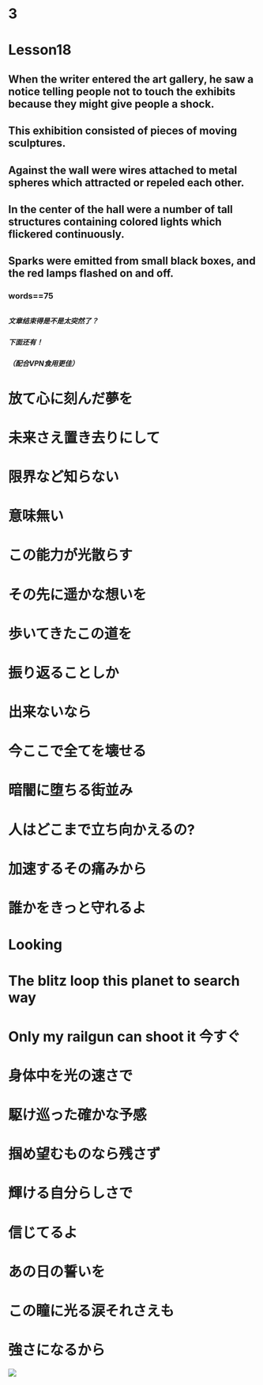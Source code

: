 # 3
# Lesson18
## When the writer entered the art gallery, he saw a notice telling people not to touch the exhibits because they might give people a shock.
## This exhibition consisted of pieces of moving sculptures.
## Against the wall were wires attached to metal spheres which attracted or repeled each other.
## In the center of the hall were a number of tall structures containing colored lights which flickered continuously.
## Sparks were emitted from small black boxes, and the red lamps flashed on and off.
### words==75
## 
## 
## 
## 
##### 文章结束得是不是太突然了？
##### 下面还有！
##### （配合VPN食用更佳）
## 
## 
## 
## 
## 
## 
## 
## 
## 
## 
## 
## 
## 
## 
## 
## 
## 
## 
## 
## 
# 放て心に刻んだ夢を
# 未来さえ置き去りにして
# 限界など知らない
# 意味無い
# この能力が光散らす
# その先に遥かな想いを
# 歩いてきたこの道を
# 振り返ることしか
# 出来ないなら
# 今ここで全てを壊せる
# 暗闇に堕ちる街並み
# 人はどこまで立ち向かえるの?
# 加速するその痛みから
# 誰かをきっと守れるよ
# Looking
# The blitz loop this planet to search way
# Only my railgun can shoot it 今すぐ
# 身体中を光の速さで
# 駆け巡った確かな予感
# 掴め望むものなら残さず
# 輝ける自分らしさで
# 信じてるよ
# あの日の誓いを
# この瞳に光る涙それさえも
# 強さになるから
##### ![](https://github.com/HeJiaMu/hiamu.NCE.sw/assets/118696799/7dcb95f2-154a-456d-a29c-d2fda6dd0c2c)
